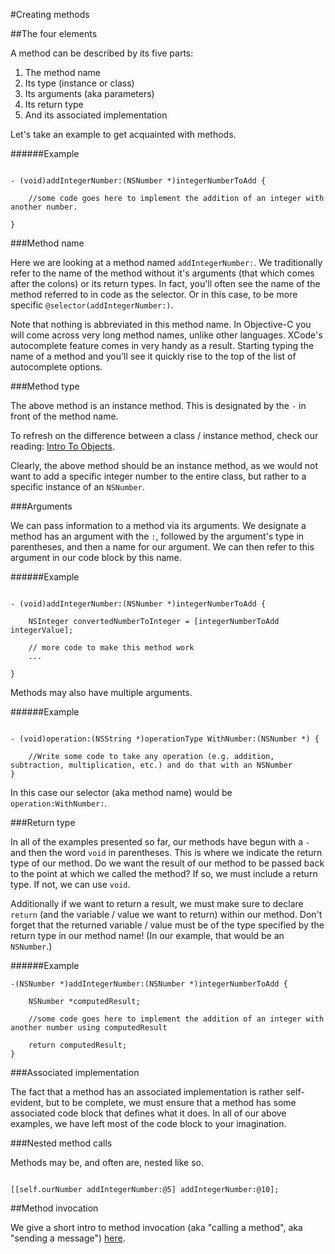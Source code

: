 #Creating methods

##The four elements

A method can be described by its five parts:

1) The method name
2) Its type (instance or class)
3) Its arguments (aka parameters)
4) Its return type
5) And its associated implementation

Let's take an example to get acquainted with methods.

######Example
```objc

- (void)addIntegerNumber:(NSNumber *)integerNumberToAdd {
	
	//some code goes here to implement the addition of an integer with another number.

}

```

###Method name

Here we are looking at a method named `addIntegerNumber:`. We traditionally refer to the name of the method without it's arguments (that which comes after the colons) or its return types. In fact, you'll often see the name of the method referred to in code as the selector. Or in this case, to be more specific `@selector(addIntegerNumber:)`.

Note that nothing is abbreviated in this method name. In Objective-C you will come across very long method names, unlike other languages. XCode's autocomplete feature comes in very handy as a result. Starting typing the name of a method and you'll see it quickly rise to the top of the list of autocomplete options.

###Method type

The above method is an instance method. This is designated by the `-` in front of the method name.

To refresh on the difference between a class / instance method, check our reading: [Intro To Objects](https://github.com/flatiron-school-curriculum/reading-ios-introToObjects#difference-between-an-instance-and-a-class).

Clearly, the above method should be an instance method, as we would not want to add a specific integer number to the entire class, but rather to a specific instance of an `NSNumber`.

###Arguments

We can pass information to a method via its arguments. We designate a method has an argument with the `:`, followed by the argument's type in parentheses, and then a name for our argument. We can then refer to this argument in our code block by this name.

######Example
```objc

- (void)addIntegerNumber:(NSNumber *)integerNumberToAdd {
	
	NSInteger convertedNumberToInteger = [integerNumberToAdd integerValue];

	// more code to make this method work
	...

}
```

Methods may also have multiple arguments.

######Example
```objc

- (void)operation:(NSString *)operationType WithNumber:(NSNumber *) {
	
	//Write some code to take any operation (e.g. addition, subtraction, multiplication, etc.) and do that with an NSNumber
}
```

In this case our selector (aka method name) would be `operation:WithNumber:`.

###Return type

In all of the examples presented so far, our methods have begun with a `-` and then the word `void` in parentheses. This is where we indicate the return type of our method. Do we want the result of our method to be passed back to the point at which we called the method? If so, we must include a return type. If not, we can use `void`.

Additionally if we want to return a result, we must make sure to declare `return` (and the variable / value we want to return) within our method. Don't forget that the returned variable / value must be of the type specified by the return type in our method name! (In our example, that would be an `NSNumber`.)

######Example
```objc
-(NSNumber *)addIntegerNumber:(NSNumber *)integerNumberToAdd {
	
	NSNumber *computedResult;

	//some code goes here to implement the addition of an integer with another number using computedResult

	return computedResult;
}
```

###Associated implementation

The fact that a method has an associated implementation is rather self-evident, but to be complete, we must ensure that a method has some associated code block that defines what it does. In all of our above examples, we have left most of the code block to your imagination.


###Nested method calls

Methods may be, and often are, nested like so.

```objc

[[self.ourNumber addIntegerNumber:@5] addIntegerNumber:@10];

```

##Method invocation

We give a short intro to method invocation (aka "calling a method", aka "sending a message") [here](https://github.com/flatiron-school-curriculum/reading-ios-introToObjects#difference-between-an-instance-and-a-class).

